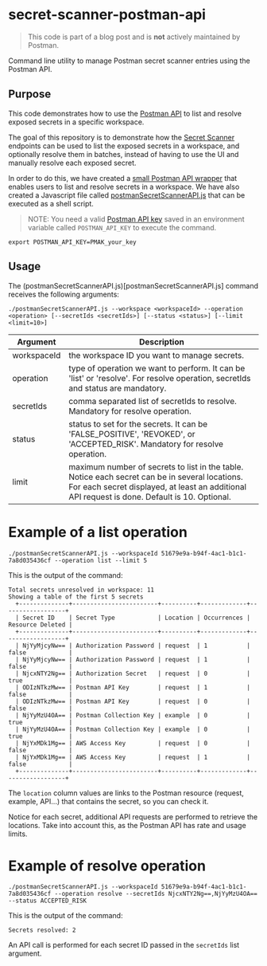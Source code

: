 # secret-scanner-postman-api

> This code is part of a blog post and is **not** actively maintained by Postman.

Command line utility to manage Postman secret scanner entries using the Postman API.

## Purpose

This code demonstrates how to use the [Postman API](https://www.postman.com/postman/workspace/postman-public-workspace/collection/12959542-c8142d51-e97c-46b6-bd77-52bb66712c9a) to list and resolve exposed secrets in a specific workspace.

The goal of this repository is to demonstrate how the [Secret Scanner](https://www.postman.com/postman/workspace/postman-public-workspace/folder/12959542-129b53d2-77f7-4593-89d5-a5a600e9d80f) endpoints can be used to list the exposed secrets in a workspace, and optionally resolve them in batches, instead of having to use the UI and manually resolve each exposed secret.

In order to do this, we have created a [small Postman API wrapper](api/apiClient.js) that enables users to list and resolve secrets in a workspace. We have also created a Javascript file called [postmanSecretScannerAPI.js](postmanSecretScannerAPI.js) that can be executed as a shell script.

> NOTE: You need a valid [Postman API key](https://learning.postman.com/docs/developer/postman-api/authentication/) saved in an environment variable called `POSTMAN_API_KEY` to execute the command.

```shell
export POSTMAN_API_KEY=PMAK_your_key
```

## Usage

The (postmanSecretScannerAPI.js)[postmanSecretScannerAPI.js] command receives the following arguments:

```shell
./postmanSecretScannerAPI.js --workspace <workspaceId> --operation <operation> [--secretIds <secretIds>] [--status <status>] [--limit <limit=10>]
```

| Argument    | Description                                                                                                                                                                                     |
| ----------- | ----------------------------------------------------------------------------------------------------------------------------------------------------------------------------------------------- |
| workspaceId | the workspace ID you want to manage secrets.                                                                                                                                                    |
| operation   | type of operation we want to perform. It can be 'list' or 'resolve'. For resolve operation, secretIds and status are mandatory.                                                                 |
| secretIds   | comma separated list of secretIds to resolve. Mandatory for resolve operation.                                                                                                                  |
| status      | status to set for the secrets. It can be 'FALSE_POSITIVE', 'REVOKED', or 'ACCEPTED_RISK'. Mandatory for resolve operation.                                                                      |
| limit       | maximum number of secrets to list in the table. Notice each secret can be in several locations. For each secret displayed, at least an additional API request is done. Default is 10. Optional. |

# Example of a list operation

```shell
./postmanSecretScannerAPI.js --workspaceId 51679e9a-b94f-4ac1-b1c1-7a8d035436cf --operation list --limit 5
```

This is the output of the command:

```shell
Total secrets unresolved in workspace: 11
Showing a table of the first 5 secrets
  +--------------+------------------------+----------+-------------+------------------+
  | Secret ID    | Secret Type            | Location | Occurrences | Resource Deleted |
  +--------------+------------------------+----------+-------------+------------------+
  | NjYyMjcyNw== | Authorization Password | request  | 1           | false            |
  | NjYyMjcyNw== | Authorization Password | request  | 1           | false            |
  | NjcxNTY2Ng== | Authorization Secret   | request  | 0           | true             |
  | ODIzNTkzMw== | Postman API Key        | request  | 1           | false            |
  | ODIzNTkzMw== | Postman API Key        | request  | 0           | false            |
  | NjYyMzU4OA== | Postman Collection Key | example  | 0           | true             |
  | NjYyMzU4OA== | Postman Collection Key | example  | 0           | true             |
  | NjYxMDk1Mg== | AWS Access Key         | request  | 0           | false            |
  | NjYxMDk1Mg== | AWS Access Key         | request  | 1           | false            |
  +--------------+------------------------+----------+-------------+------------------+
```

The `location` column values are links to the Postman resource (request, example, API...) that contains the secret, so you can check it.

Notice for each secret, additional API requests are performed to retrieve the locations. Take into account this, as the Postman API has rate and usage limits.

# Example of resolve operation

```shell
./postmanSecretScannerAPI.js --workspaceId 51679e9a-b94f-4ac1-b1c1-7a8d035436cf --operation resolve --secretIds NjcxNTY2Ng==,NjYyMzU4OA== --status ACCEPTED_RISK
```

This is the output of the command:

```shell
Secrets resolved: 2
```

An API call is performed for each secret ID passed in the `secretIds` list argument.
